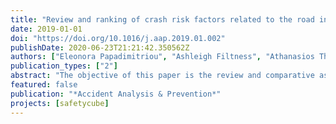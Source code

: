 ```yaml
---
title: "Review and ranking of crash risk factors related to the road infrastructure"
date: 2019-01-01
doi: "https://doi.org/10.1016/j.aap.2019.01.002"
publishDate: 2020-06-23T21:21:42.350562Z
authors: ["Eleonora Papadimitriou", "Ashleigh Filtness", "Athanasios Theofilatos", "Apostolos Ziakopoulos", "Claire Quigley", "George Yannis"]
publication_types: ["2"]
abstract: "The objective of this paper is the review and comparative assessment of infrastructure related crash risk factors, with the explicit purpose of ranking them based on how detrimental they are towards road safety (i.e. crash risk, frequency and severity). This analysis was carried out within the SafetyCube project, which aimed to identify and quantify the effects of risk factors and measures related to behaviour, infrastructure or vehicles, and integrate the results in an innovative road safety Decision Support System (DSS). The evaluation was conducted by examining studies from the existing literature. These were selected and analysed using a specifically designed common methodology. Infrastructure risk factors were structured in a hierarchical taxonomy of 10 areas with several risk factors in each area (59 specific risk factors in total), examples include: alignment features (e.g. horizontal-vertical alignment deficiencies), cross-section characteristics (e.g. superelevation, lanes, median and shoulder deficiencies), road surface deficiencies, workzones, junction deficiencies (interchange and at-grade) etc. Consultation with infrastructure stakeholders (international organisations, road authorities, etc.) took place in dedicated workshops to identify user needs for the DSS, as well as “hot topics” of particular importance. The following analysis methodology was applied to each infrastructure risk factor: (i) A search for relevant international literature, (ii) Selection of studies on the basis of rigorous criteria, (iii) Analysis of studies in terms of design, methods and limitations, (iv) Synthesis of findings - and meta-analysis, when feasible. In total 243 recent and high quality studies were selected and analysed. Synthesis of results was made through 39 ‘Synopses’ (including 4 original meta-analyses) on individual risk factors or groups of risk factors. This allowed the ranking of infrastructure risk factors into three groups: risky (11 risk factors), probably risky (18 risk factors), and unclear (7 risk factors)."
featured: false
publication: "*Accident Analysis & Prevention*"
projects: [safetycube]
---
```



